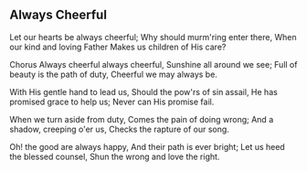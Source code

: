 ## Always Cheerful

Let our hearts be always cheerful;
Why should murm'ring enter there,
When our kind and loving Father
Makes us children of His care?

Chorus
Always cheerful always cheerful,
Sunshine all around we see;
Full of beauty is the path of duty,
Cheerful we may always be.

With His gentle hand to lead us,
Should the pow'rs of sin assail,
He has promised grace to help us;
Never can His promise fail.

When we turn aside from duty,
Comes the pain of doing wrong;
And a shadow, creeping o'er us,
Checks the rapture of our song. 

Oh! the good are always happy,
And their path is ever bright;
Let us heed the blessed counsel,
Shun the wrong and love the right. 